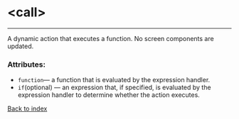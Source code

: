 # \<call>

---

A dynamic action that executes a function. No screen components are updated.

### Attributes:
* `function`&mdash; a function that is evaluated by the expression handler.
* `if`(optional) &mdash; an expression that, if specified, is evaluated by the expression handler to determine whether the action executes.

[Back to index](./README.md)